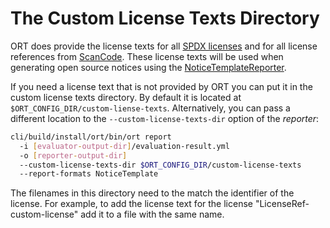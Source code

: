 # The Custom License Texts Directory

ORT does provide the license texts for all [SPDX licenses](https://spdx.org/licenses/) and for all license references
from [ScanCode](https://github.com/nexB/scancode-toolkit/tree/develop/src/licensedcode/data/licenses). These license
texts will be used when generating open source notices using the [NoticeTemplateReporter](./notice-templates.md).

If you need a license text that is not provided by ORT you can put it in the custom license texts directory. By default
it is located at `$ORT_CONFIG_DIR/custom-liense-texts`. Alternatively, you can pass a different location to the
`--custom-license-texts-dir` option of the _reporter_:

```bash
cli/build/install/ort/bin/ort report
  -i [evaluator-output-dir]/evaluation-result.yml
  -o [reporter-output-dir]
  --custom-license-texts-dir $ORT_CONFIG_DIR/custom-license-texts
  --report-formats NoticeTemplate
```

The filenames in this directory need to the match the identifier of the license. For example, to add the license text
for the license "LicenseRef-custom-license" add it to a file with the same name.
